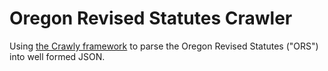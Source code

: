 # Oregon Revised Statutes Crawler

Using [the Crawly framework](https://github.com/elixir-crawly/crawly) to parse
the Oregon Revised Statutes ("ORS") into well formed JSON.
